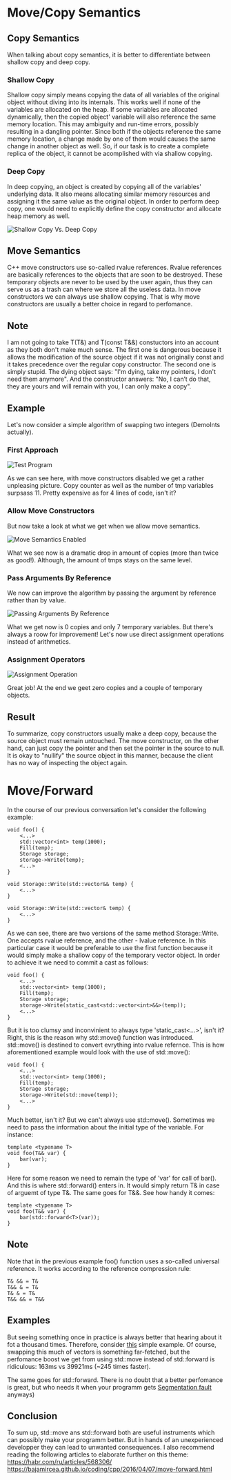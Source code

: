 # Move/Copy Semantics

## Copy Semantics
When talking about copy semantics, it is better to differentiate
between shallow copy and deep copy.

### Shallow Copy
Shallow copy simply means copying the data of all variables of the original object without
diving into its internals. This works well if none of the variables are allocated on the heap.
If some variables are allocated dynamically, then the copied object' variable will also reference the
same memory location. This may ambiguity and run-time errors, possibly resulting in a dangling pointer.
Since both if the objects reference the same memory location, a change made by one of them would causes the same
change in another object as well. So, if our task is to create a complete replica of the object, it cannot be
acomplished with via shallow copying. 

### Deep Copy
In deep copying, an object is created by copying all of the variables' underlying data. It also
means allocating similar memory resources and assigning it the same value as the original object. In order to
perform deep copy, one would need to explicitly define the copy constructor and allocate
heap memory as well.

![Shallow Copy Vs. Deep Copy](https://docs.oracle.com/cd/E19205-01/819-3701/images/image2.gif)

## Move Semantics
C++ move constructors use so-called rvalue references. Rvalue references
are basically references to the objects that are soon to be destroyed.
These temporary objects are never to be used by the user again, thus they
can serve us as a trash can where we store all the useless data.
In move constructors we can always use shallow copying. That is why
move constructors are usually a better choice in regard to perfomance.

## Note
I am not going to take T(T&) and T(const T&&) constuctors into an account as
they both don't make much sense. The first one is dangerous because it allows
the modification of the source object if it was not originally const and it takes
precedence over the regular copy constructor. The second one is simply
stupid. The dying object says: "I'm dying, take my pointers, I don't need
them anymore". And the constructor answers: "No, I can’t do that, they are
yours and will remain with you, I can only make a copy".

## Example
Let's now consider a simple algorithm of swapping two integers (DemoInts actually).

### First Approach
![Test Program](lab_data/move_disabled.png)

As we can see here, with move constructors disabled we get a rather
unpleasing picture. Copy counter as well as the number of tmp
variables surpsass 11. Pretty expensive as for 4 lines of code, isn't it?

### Allow Move Constructors
But now take a look at what we get when we allow move semantics.

![Move Semantics Enabled](lab_data/move_enabled.png)

What we see now is a dramatic drop in amount of copies (more than twice as good!).
Although, the amount of tmps stays on the same level.

### Pass Arguments By Reference
We now can improve the algorithm by passing the argument by
reference rather than by value.

![Passing Arguments By Reference](lab_data/reference_optimization.png)

What we get now is 0 copies and only 7 temporary variables. But
there's always a roow for improvement! Let's now use direct assignment
operations instead of arithmetics.

### Assignment Operators
![Assignment Operation](lab_data/assignement_optimization.png)

Great job! At the end we geet zero copies and a couple of temporary objects.

## Result
To summarize, copy constructors usually make a deep copy, because the source object
must remain untouched. The move constructor, on the other hand, can just copy
the pointer and then set the pointer in the source to null. It is okay to "nullify"
the source object in this manner, because the client has no way of inspecting the object again.

# Move/Forward

In the course of our previous conversation let's consider the
following example:

```
void foo() {
    <...>
    std::vector<int> temp(1000);
    Fill(temp);
    Storage storage;
    storage->Write(temp);
    <...>
}

void Storage::Write(std::vector&& temp) {
    <...>
}

void Storage::Write(std::vector& temp) {
    <...>
}

```

As we can see, there are two versions of the same method Storage::Write.
One accepts rvalue reference, and the other - lvalue reference. In this particular
case it would be preferable to use the first function because it would
simply make a shallow copy of the temporary vector object. In order to achieve it
we need to commit a cast as follows:

```
void foo() {
    <...>
    std::vector<int> temp(1000);
    Fill(temp);
    Storage storage;
    storage->Write(static_cast<std::vector<int>&&>(temp));
    <...>
}
```

But it is too clumsy and inconvinient to always type 'static_cast<...>', isn't it?
Right, this is the reason why std::move() function was introduced. std::move() is
destined to convert evrything into rvalue refernce. This is how aforementioned
example would look with the use of std::move():

```
void foo() {
    <...>
    std::vector<int> temp(1000);
    Fill(temp);
    Storage storage;
    storage->Write(std::move(temp));
    <...>
}
```

Much better, isn't it? But we can't always use std::move(). Sometimes we need to
pass the information about the initial type of the variable. For instance:

```
template <typename T>
void foo(T&& var) {
    bar(var);
}
```

Here for some reason we need to remain the type of 'var' for call of bar(). And this
is where std::forward() enters in. It would simply return T& in case of arguemt of type T&. The
same goes for T&&. See how handy it comes:

```
template <typename T>
void foo(T&& var) {
    bar(std::forward<T>(var));
}
```

## Note

Note that in the previous example foo() function uses a so-called universal reference.
It works according to the reference compression rule:

```
T& && = T&
T&& & = T&
T& & = T&
T&& && = T&&
```

## Examples

But seeing something once in practice is always better that hearing about it
fot a thousand times. Therefore, consider [this](https://github.com/XDLoLiK/move-copy-lab/blob/master/tests/std_forward_test.cpp)
simple example. Of course, swapping this much of vectors is something far-fetched, but
the perfomance boost we get from using std::move instead of std::forward is
ridiculous: 163ms vs 39921ms (~245 times faster).

The same goes for std::forward. There is no doubt that a better perfomance is great, but who
needs it when your programm gets [Segmentation fault](https://github.com/XDLoLiK/move-copy-lab/blob/master/tests/std_move_test.cpp)
anyways)

## Conclusion

To sum up, std::move ans std::forward both are useful instruments which can possibly
make your programm better. But in hands of an unexperienced developper they can lead
to unwanted consequences. I also recommend reading the following articles to elaborate
further on this theme: <br>
https://habr.com/ru/articles/568306/ <br>
https://bajamircea.github.io/coding/cpp/2016/04/07/move-forward.html <br>

